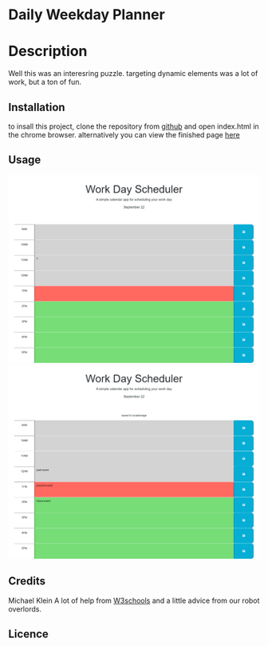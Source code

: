 # Daily Weekday Planner

# Description
Well this was an interesring puzzle. targeting dynamic elements was a lot of work, but a ton of fun.

## Installation
to insall this project, clone the repository from [github](https://github.com/b0n3yard/Daily_Weekday_Planner) and open index.html in the chrome browser. alternatively you can view the finished page [here](https://b0n3yard.github.io/Daily_Weekday_Planner/)


## Usage

![Alt text]( ./Assets/planner-before.png "example")
![Alt text]( ./Assets/planner-after.png "example")


## Credits
Michael Klein
A lot of help from [W3schools](https://www.w3schools.com/js/default.asp)
and a little advice from our robot overlords.

## Licence
